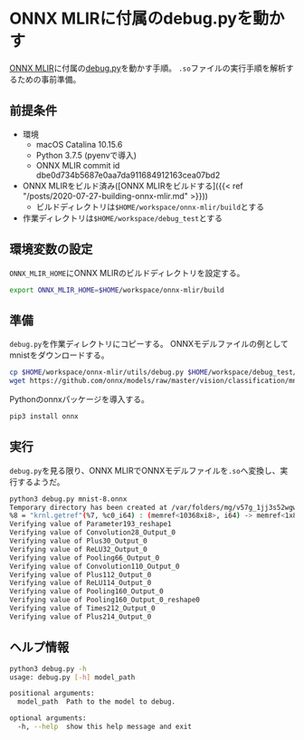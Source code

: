 # ONNX MLIRに付属のdebug.pyを動かす


[ONNX MLIR](https://github.com/onnx/onnx-mlir)に付属の[debug.py](https://github.com/onnx/onnx-mlir/blob/master/utils/debug.py)を動かす手順。
`.so`ファイルの実行手順を解析するための事前準備。

## 前提条件

- 環境
  - macOS Catalina 10.15.6
  - Python 3.7.5 (pyenvで導入)
  - ONNX MLIR commit id dbe0d734b5687e0aa7da911684912163cea07bd2
- ONNX MLIRをビルド済み([ONNX MLIRをビルドする]({{< ref "/posts/2020-07-27-building-onnx-mlir.md" >}}))
  - ビルドディレクトリは`$HOME/workspace/onnx-mlir/build`とする
- 作業ディレクトリは`$HOME/workspace/debug_test`とする

## 環境変数の設定

`ONNX_MLIR_HOME`にONNX MLIRのビルドディレクトリを設定する。

```bash
export ONNX_MLIR_HOME=$HOME/workspace/onnx-mlir/build
```

## 準備

`debug.py`を作業ディレクトリにコピーする。
ONNXモデルファイルの例としてmnistをダウンロードする。

```bash
cp $HOME/workspace/onnx-mlir/utils/debug.py $HOME/workspace/debug_test/
wget https://github.com/onnx/models/raw/master/vision/classification/mnist/model/mnist-8.onnx
```

Pythonのonnxパッケージを導入する。

```bash
pip3 install onnx
```

## 実行

`debug.py`を見る限り、ONNX MLIRでONNXモデルファイルを`.so`へ変換し、実行するようだ。

```bash
python3 debug.py mnist-8.onnx
Temporary directory has been created at /var/folders/mg/v57g_1jj3s52wgwtd61rt8t80000gn/T/tmp1megvpue
%8 = "krnl.getref"(%7, %c0_i64) : (memref<10368xi8>, i64) -> memref<1x8x18x18xf32>
Verifying value of Parameter193_reshape1
Verifying value of Convolution28_Output_0
Verifying value of Plus30_Output_0
Verifying value of ReLU32_Output_0
Verifying value of Pooling66_Output_0
Verifying value of Convolution110_Output_0
Verifying value of Plus112_Output_0
Verifying value of ReLU114_Output_0
Verifying value of Pooling160_Output_0
Verifying value of Pooling160_Output_0_reshape0
Verifying value of Times212_Output_0
Verifying value of Plus214_Output_0
```

## ヘルプ情報

```bash
python3 debug.py -h
usage: debug.py [-h] model_path

positional arguments:
  model_path  Path to the model to debug.

optional arguments:
  -h, --help  show this help message and exit
```


